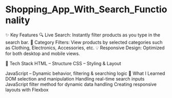 # Shopping_App_With_Search_Functionality

✨ Key Features
🔍 Live Search:
Instantly filter products as you type in the search bar.
🎯 Category Filters:
View products by selected categories such as Clothing, Electronics, Accessories, etc.
💡 Responsive Design:
Optimized for both desktop and mobile views.

🧰 Tech Stack
HTML – Structure
CSS – Styling & Layout

JavaScript – Dynamic behavior, filtering & searching logic
🧠 What I Learned
DOM selection and manipulation
Handling real-time search inputs
JavaScript filter method for dynamic data handling
Creating responsive layouts with Flexbox
